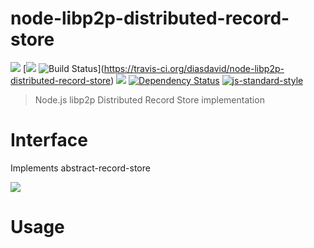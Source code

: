 node-libp2p-distributed-record-store
==================================

[![](https://img.shields.io/badge/made%20by-Protocol%20Labs-blue.svg?style=flat-square)](http://ipn.io) [[![](https://img.shields.io/badge/freenode-%23ipfs-blue.svg?style=flat-square)](http://webchat.freenode.net/?channels=%23ipfs) ![Build Status](https://travis-ci.org/diasdavid/node-libp2p-distributed-record-store.svg?style=flat-square)](https://travis-ci.org/diasdavid/node-libp2p-distributed-record-store) ![](https://img.shields.io/badge/coverage-%3F-yellow.svg?style=flat-square) [![Dependency Status](https://david-dm.org/diasdavid/node-libp2p-distributed-record-store.svg?style=flat-square)](https://david-dm.org/diasdavid/node-libp2p-distributed-record-store) [![js-standard-style](https://img.shields.io/badge/code%20style-standard-brightgreen.svg?style=flat-square)](https://github.com/feross/standard)

> Node.js libp2p Distributed Record Store implementation

# Interface

Implements abstract-record-store

![](https://raw.githubusercontent.com/diasdavid/abstract-record-store/master/img/badge.png)

# Usage
